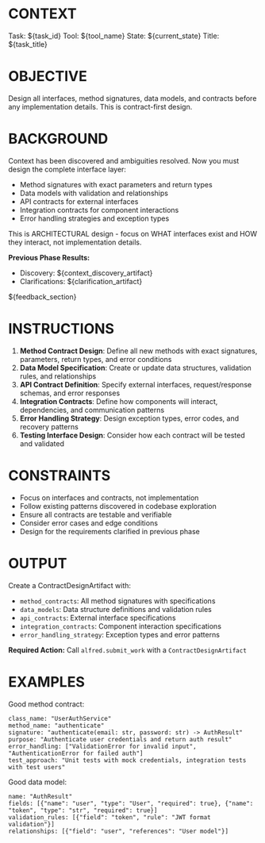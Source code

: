 <!--
Template: plan_task.contracts
Purpose: Interface-first design of all APIs and contracts
Variables:
  - task_id: The task identifier
  - tool_name: Current tool name
  - current_state: Current workflow state
  - task_title: Task title
  - task_context: Task goal/context
  - implementation_details: Implementation overview
  - acceptance_criteria: Formatted AC list
  - context_discovery_artifact: Results from discovery phase
  - clarification_artifact: Results from clarification phase
  - feedback_section: Review feedback (if any)
-->

# CONTEXT
Task: ${task_id}
Tool: ${tool_name}
State: ${current_state}
Title: ${task_title}

# OBJECTIVE
Design all interfaces, method signatures, data models, and contracts before any implementation details. This is contract-first design.

# BACKGROUND
Context has been discovered and ambiguities resolved. Now you must design the complete interface layer:
- Method signatures with exact parameters and return types
- Data models with validation and relationships
- API contracts for external interfaces
- Integration contracts for component interactions
- Error handling strategies and exception types

This is ARCHITECTURAL design - focus on WHAT interfaces exist and HOW they interact, not implementation details.

**Previous Phase Results:**
- Discovery: ${context_discovery_artifact}
- Clarifications: ${clarification_artifact}

${feedback_section}

# INSTRUCTIONS
1. **Method Contract Design**: Define all new methods with exact signatures, parameters, return types, and error conditions
2. **Data Model Specification**: Create or update data structures, validation rules, and relationships
3. **API Contract Definition**: Specify external interfaces, request/response schemas, and error responses
4. **Integration Contracts**: Define how components will interact, dependencies, and communication patterns
5. **Error Handling Strategy**: Design exception types, error codes, and recovery patterns
6. **Testing Interface Design**: Consider how each contract will be tested and validated

# CONSTRAINTS
- Focus on interfaces and contracts, not implementation
- Follow existing patterns discovered in codebase exploration
- Ensure all contracts are testable and verifiable
- Consider error cases and edge conditions
- Design for the requirements clarified in previous phase

# OUTPUT
Create a ContractDesignArtifact with:
- `method_contracts`: All method signatures with specifications
- `data_models`: Data structure definitions and validation rules
- `api_contracts`: External interface specifications
- `integration_contracts`: Component interaction specifications
- `error_handling_strategy`: Exception types and error patterns

**Required Action:** Call `alfred.submit_work` with a `ContractDesignArtifact`

# EXAMPLES
Good method contract:
```
class_name: "UserAuthService"
method_name: "authenticate"
signature: "authenticate(email: str, password: str) -> AuthResult"
purpose: "Authenticate user credentials and return auth result"
error_handling: ["ValidationError for invalid input", "AuthenticationError for failed auth"]
test_approach: "Unit tests with mock credentials, integration tests with test users"
```

Good data model:
```
name: "AuthResult"
fields: [{"name": "user", "type": "User", "required": true}, {"name": "token", "type": "str", "required": true}]
validation_rules: [{"field": "token", "rule": "JWT format validation"}]
relationships: [{"field": "user", "references": "User model"}]
```